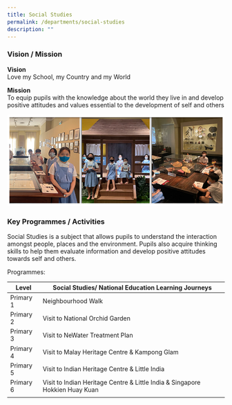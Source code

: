 ```yaml
---
title: Social Studies
permalink: /departments/social-studies
description: ""
---
```

### Vision / Mission

**Vision** <br>
Love my School, my Country and my World

**Mission** <br>
To equip pupils with the knowledge about the world they live in and develop positive attitudes and values essential to the development of self and others

![](/images/Banner_SS_2021_2.jpg)

### Key Programmes / Activities

Social Studies is a subject that allows pupils to understand the interaction amongst people, places and the environment. Pupils also acquire thinking skills to help them evaluate information and develop positive attitudes towards self and others. 

Programmes:

| Level | Social Studies/ National Education Learning Journeys |
|---|---|
| Primary 1 | Neighbourhood Walk |
| Primary 2 | Visit to National Orchid Garden |
| Primary 3 | Visit to NeWater Treatment Plan |
| Primary 4 | Visit to Malay Heritage Centre & Kampong Glam |
| Primary 5 | Visit to Indian Heritage Centre & Little India |
| Primary 6 | Visit to Indian Heritage Centre & Little India & Singapore Hokkien Huay Kuan |
| | | 